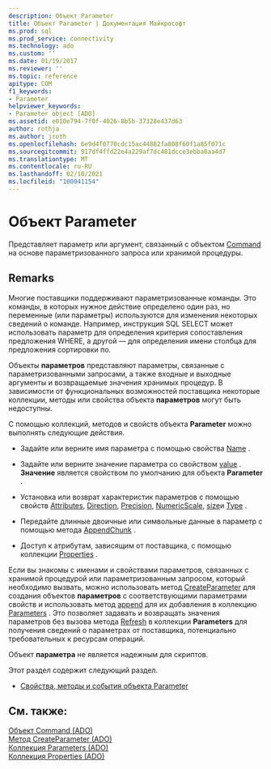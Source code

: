 ```yaml
---
description: Объект Parameter
title: Объект Parameter | Документация Майкрософт
ms.prod: sql
ms.prod_service: connectivity
ms.technology: ado
ms.custom: ''
ms.date: 01/19/2017
ms.reviewer: ''
ms.topic: reference
apitype: COM
f1_keywords:
- Parameter
helpviewer_keywords:
- Parameter object [ADO]
ms.assetid: e010e794-7f0f-4026-8b5b-37328e437d63
author: rothja
ms.author: jroth
ms.openlocfilehash: 6e9d4f0770cdc15ac44882fa808f60f1a85f071c
ms.sourcegitcommit: 917df4ffd22e4a229af7dc481dcce3ebba0aa4d7
ms.translationtype: MT
ms.contentlocale: ru-RU
ms.lasthandoff: 02/10/2021
ms.locfileid: "100041154"
---
```

# <a name="parameter-object"></a>Объект Parameter
Представляет параметр или аргумент, связанный с объектом [Command](./command-object-ado.md) на основе параметризованного запроса или хранимой процедуры.  
  
## <a name="remarks"></a>Remarks  
 Многие поставщики поддерживают параметризованные команды. Это команды, в которых нужное действие определено один раз, но переменные (или параметры) используются для изменения некоторых сведений о команде. Например, инструкция SQL SELECT может использовать параметр для определения критерия сопоставления предложения WHERE, а другой — для определения имени столбца для предложения сортировки по.  
  
 Объекты **параметров** представляют параметры, связанные с параметризованными запросами, а также входные и выходные аргументы и возвращаемые значения хранимых процедур. В зависимости от функциональных возможностей поставщика некоторые коллекции, методы или свойства объекта **параметров** могут быть недоступны.  
  
 С помощью коллекций, методов и свойств объекта **Parameter** можно выполнять следующие действия.  
  
-   Задайте или верните имя параметра с помощью свойства [Name](./name-property-ado.md) .  
  
-   Задайте или верните значение параметра со свойством [value](./value-property-ado.md) . **Значение** является свойством по умолчанию для объекта **Parameter** .  
  
-   Установка или возврат характеристик параметров с помощью свойств [Attributes](./attributes-property-ado.md), [Direction](./direction-property.md), [Precision](./precision-property-ado.md), [NumericScale](./numericscale-property-ado.md), [size](./size-property-ado-parameter.md)и [Type](./type-property-ado.md) .  
  
-   Передайте длинные двоичные или символьные данные в параметр с помощью метода [AppendChunk](./appendchunk-method-ado.md) .  
  
-   Доступ к атрибутам, зависящим от поставщика, с помощью коллекции [Properties](./properties-collection-ado.md) .  
  
 Если вы знакомы с именами и свойствами параметров, связанных с хранимой процедурой или параметризованным запросом, который необходимо вызвать, можно использовать метод [CreateParameter](./createparameter-method-ado.md) для создания объектов **параметров** с соответствующими параметрами свойств и использовать метод [append](./append-method-ado.md) для их добавления в коллекцию [Parameters](./parameters-collection-ado.md) . Это позволяет задавать и возвращать значения параметров без вызова метода [Refresh](./refresh-method-ado.md) в коллекции **Parameters** для получения сведений о параметрах от поставщика, потенциально требовательных к ресурсам операций.  
  
 Объект **параметра** не является надежным для скриптов.  
  
 Этот раздел содержит следующий раздел.  
  
-   [Свойства, методы и события объекта Parameter](./parameter-object-properties-methods-and-events.md)  
  
## <a name="see-also"></a>См. также:  
 [Объект Command (ADO)](./command-object-ado.md)   
 [Метод CreateParameter (ADO)](./createparameter-method-ado.md)   
 [Коллекция Parameters (ADO)](./parameters-collection-ado.md)   
 [Коллекция Properties (ADO)](./properties-collection-ado.md)